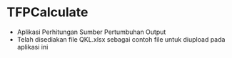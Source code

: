 # TFPCalculate
- Aplikasi Perhitungan Sumber Pertumbuhan Output
- Telah disediakan file QKL.xlsx sebagai contoh file untuk diupload pada aplikasi ini
